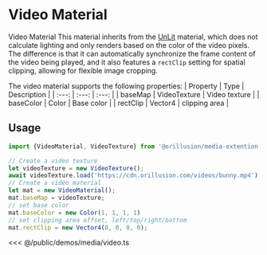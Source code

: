 # Video Material
Video Material
This material inherits from the [UnLit](../graphics/materials.md#unlit-material) material, which does not calculate lighting and only renders based on the color of the video pixels. The difference is that it can automatically synchronize the frame content of the video being played, and it also features a `rectClip` setting for spatial clipping, allowing for flexible image cropping.

The video material supports the following properties:
| Property | Type | Description |
| :---: | :---: | :---: |
| baseMap | VideoTexture | Video texture |
| baseColor | Color | Base color |
| rectClip | Vector4 | clipping area |

## Usage
```ts
import {VideoMaterial, VideoTexture} from '@orillusion/media-extention'

// Create a video texture
let videoTexture = new VideoTexture();
await videoTexture.load('https://cdn.orillusion.com/videos/bunny.mp4')
// Create a video material
let mat = new VideoMaterial();
mat.baseMap = videoTexture;
// set base color
mat.baseColor = new Color(1, 1, 1, 1)
// set clipping area offset, left/top/right/bottom
mat.rectClip = new Vector4(0, 0, 0, 0);
```

<Demo :height="300" src="/demos/media/video.ts"></Demo>

<<< @/public/demos/media/video.ts
